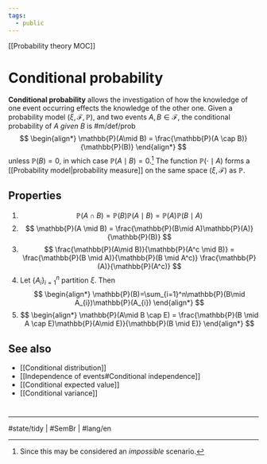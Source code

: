 ```yaml
---
tags:
  - public
---
```

[[Probability theory MOC]]
# Conditional probability
**Conditional probability** allows the investigation of how the knowledge of one event occurring
effects the knowledge of the other one.
Given a probability model $(\xi, \mathcal{F}, \mathbb{P})$,
and two events $A,B \in \mathcal{F}$,
the conditional probability of $A$ _given_ $B$ is #m/def/prob 
$$
\begin{align*}
\mathbb{P}(A\mid B) = \frac{\mathbb{P}(A \cap B)}{\mathbb{P}(B)}
\end{align*}
$$
unless $\mathbb{P}(B) = 0$, in which case $\mathbb{P}(A\mid B) = 0$.[^imp]
The function $\mathbb{P}(\cdot \mid A)$ forms a [[Probability model|probability measure]] on the same space $(\xi,\mathcal{F})$ as $\mathbb{P}$.

[^imp]: Since this may be considered an _impossible_ scenario.

## Properties

1. $$
  \mathbb{P}(A\cap B)= \mathbb{P}(B)\mathbb{P}(A\mid B) = \mathbb{P}(A)\mathbb{P}(B \mid A)
  $$
2. $$
   \mathbb{P}(A \mid B) = \frac{\mathbb{P}(B\mid A)\mathbb{P}(A)}{\mathbb{P}(B)}
   $$
3. $$
  \frac{\mathbb{P}(A\mid B)}{\mathbb{P}(A^c \mid B)} = \frac{\mathbb{P}(B \mid A)}{\mathbb{P}(B \mid A^c)} \frac{\mathbb{P}(A)}{\mathbb{P}(A^c)}
  $$
4. Let $\{ A_{i} \}_{i=1}^n$ partition $\xi$. Then
  $$
\begin{align*}
\mathbb{P}(B)=\sum_{i=1}^n\mathbb{P}(B\mid A_{i})\mathbb{P}(A_{i})
\end{align*}
$$
5. $$
  \begin{align*}
  \mathbb{P}(A\mid B \cap E) = \frac{\mathbb{P}(B \mid A \cap E)\mathbb{P}(A\mid E)}{\mathbb{P}(B \mid E)}
  \end{align*}
  $$


## See also

- [[Conditional distribution]]
- [[Independence of events#Conditional independence]]
- [[Conditional expected value]]
- [[Conditional variance]]

#
---
#state/tidy | #SemBr | #lang/en
